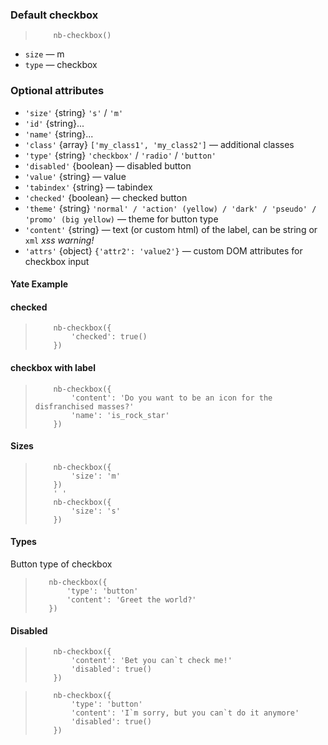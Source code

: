 ### Default checkbox

> <div example="checkbox-default" />
>
> ```yate
>     nb-checkbox()
> ```

* `size` — m
* `type` — checkbox

### Optional attributes

* `'size'` {string} `'s'` / `'m'`
* `'id'` {string}...
* `'name'` {string}...
* `'class'` {array} `['my_class1', 'my_class2']` — additional classes
* `'type'` {string} `'checkbox'` / `'radio'` / `'button'`
* `'disabled'` {boolean} — disabled button
* `'value'` {string} — value
* `'tabindex'` {string} — tabindex
* `'checked'` {boolean} — checked button
* `'theme'` {string} `'normal' / 'action' (yellow) / 'dark' / 'pseudo' / 'promo' (big yellow)` — theme for button type
* `'content'` {string} — text (or custom html) of the label, can be string or `xml` _xss warning!_
* `'attrs'` {object} `{'attr2': 'value2'}` — custom DOM attributes for checkbox input


#### Yate Example

#### checked

> <div example="checkbox-checked" />
>
> ```yate
>     nb-checkbox({
>         'checked': true()
>     })
> ```

#### checkbox with label

> <div example="checkbox-label" />
>
> ```yate
>     nb-checkbox({
>         'content': 'Do you want to be an icon for the disfranchised masses?'
>         'name': 'is_rock_star'
>     })
> ```

#### Sizes

> <div example="checkbox-sizes" />
>
> ```yate
>     nb-checkbox({
>         'size': 'm'
>     })
>     ' '
>     nb-checkbox({
>         'size': 's'
>     })
> ```

#### Types

Button type of checkbox

> <div example="checkbox-button" />
>
>```yate
>    nb-checkbox({
>        'type': 'button'
>        'content': 'Greet the world?'
>    })
>```

#### Disabled

> <div example="checkbox-disable-label" />
>
> ```yate
>     nb-checkbox({
>         'content': 'Bet you can`t check me!'
>         'disabled': true()
>     })
> ```

> <div example="checkbox-disable-button" />
>
> ```yate
>     nb-checkbox({
>         'type': 'button'
>         'content': 'I`m sorry, but you can`t do it anymore'
>         'disabled': true()
>     })
> ```